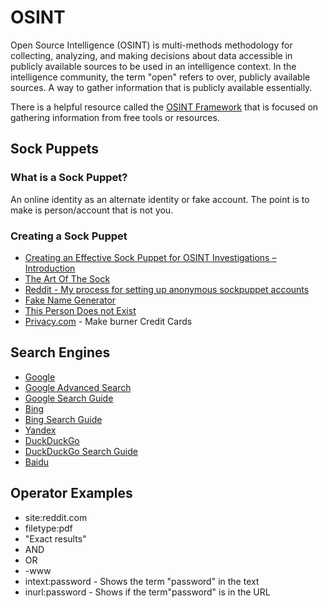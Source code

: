# OSINT

Open Source Intelligence (OSINT) is multi-methods methodology for collecting, analyzing, and making decisions about data accessible in publicly available sources to be used in an intelligence context. In the intelligence community, the term "open" refers to over, publicly available sources. A way to gather information that is publicly available essentially.

There is a helpful resource called the [OSINT Framework](https://osintframework.com/) that is focused on gathering information from free tools or resources.

## Sock Puppets

### What is a Sock Puppet?

An online identity as an alternate identity or fake account. The point is to make is person/account that is not you.

### Creating a Sock Puppet

* [Creating an Effective Sock Puppet for OSINT Investigations – Introduction](https://web.archive.org/web/20210125191016/https://jakecreps.com/2018/11/02/sock-puppets/)
* [The Art Of The Sock](https://www.secjuice.com/the-art-of-the-sock-osint-humint/)
* [Reddit - My process for setting up anonymous sockpuppet accounts](https://www.reddit.com/r/OSINT/comments/dp70jr/my_process_for_setting_up_anonymous_sockpuppet/)
* [Fake Name Generator](https://www.fakenamegenerator.com/)
* [This Person Does not Exist](https://www.thispersondoesnotexist.com/)
* [Privacy.com](https://privacy.com/) - Make burner Credit Cards

## Search Engines

* [Google](https://www.google.com/)
* [Google Advanced Search](https://www.google.com/advanced_search)
* [Google Search Guide](http://www.googleguide.com/print/adv_op_ref.pdf)
* [Bing](https://www.bing.com/)
* [Bing Search Guide](https://www.bruceclay.com/blog/bing-google-advanced-search-operators/)
* [Yandex](https://yandex.com/)
* [DuckDuckGo](https://duckduckgo.com/)
* [DuckDuckGo Search Guide](https://help.duckduckgo.com/duckduckgo-help-pages/results/syntax/)
* [Baidu](http://www.baidu.com/)

## Operator Examples

* site:reddit.com
* filetype:pdf
* "Exact results"
* AND
* OR
* -www
* intext:password - Shows the term "password" in the text
* inurl:password - Shows if the term"password" is in the URL

